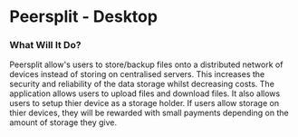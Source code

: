 # Peersplit - Desktop

### What Will It Do?
Peersplit allow's users to store/backup files onto a distributed network of devices instead of storing on centralised servers. This increases the security and reliability of the data storage whilst decreasing costs. The application allows users to upload files and download files. It also allows users to setup thier device as a storage holder. If users allow storage on thier devices, they will be rewarded with small payments depending on the amount of storage they give.
